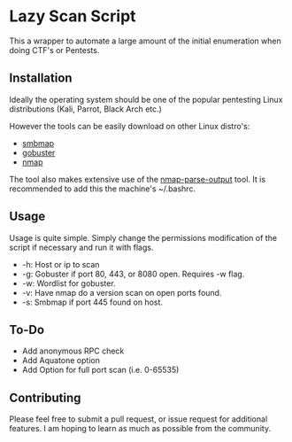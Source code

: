 # Lazy Scan Script

This a wrapper to automate a large amount of the initial enumeration when doing CTF's or Pentests. 

## Installation
Ideally the operating system should be one of the popular pentesting Linux distributions (Kali, Parrot, Black Arch etc.)

However the tools can be easily download on other Linux distro's:

- [smbmap](https://github.com/ShawnDEvans/smbmap)
- [gobuster](https://github.com/OJ/gobuster)
- [nmap](https://nmap.org/)

The tool also makes extensive use of the [nmap-parse-output](https://github.com/ernw/nmap-parse-output#bash-completion) tool. It is recommended to add this the machine's ~/.bashrc.

## Usage

Usage is quite simple. Simply change the permissions modification of the script if necessary and run it with flags.

- -h: Host or ip to scan
- -g: Gobuster if port 80, 443, or 8080 open. Requires -w flag.
- -w: Wordlist for gobuster.
- -v: Have nmap do a version scan on open ports found.
- -s: Smbmap if port 445 found on host. 

## To-Do
- Add anonymous RPC check
- Add Aquatone option
- Add Option for full port scan (i.e. 0-65535)


## Contributing
 Please feel free to submit a pull request, or issue request for additional features. I am hoping to learn as much as possible from the community.